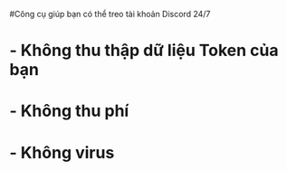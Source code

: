 #Công cụ giúp bạn có thể treo tài khoản Discord 24/7
# - Không thu thập dữ liệu Token của bạn
# - Không thu phí
# - Không virus